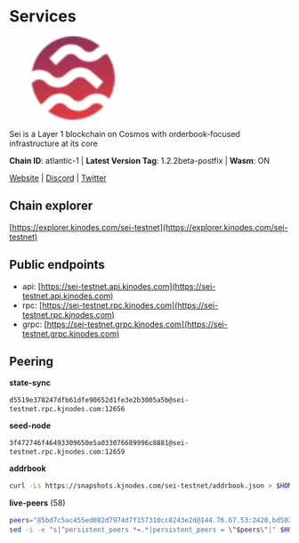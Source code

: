 # Services

<figure><img src="https://raw.githubusercontent.com/kj89/cosmos-images/main/logos/sei.png" width="150" alt=""><figcaption></figcaption></figure>

Sei is a Layer 1 blockchain on Cosmos with orderbook-focused infrastructure at its core

**Chain ID**: atlantic-1 | **Latest Version Tag**: 1.2.2beta-postfix | **Wasm**: ON

[Website](https://www.seinetwork.io) | [Discord](https://discord.gg/sei) | [Twitter](https://twitter.com/SeiNetwork)




## Chain explorer
[https://explorer.kjnodes.com/sei-testnet](https://explorer.kjnodes.com/sei-testnet)

## Public endpoints

* api: [https://sei-testnet.api.kjnodes.com](https://sei-testnet.api.kjnodes.com)
* rpc: [https://sei-testnet.rpc.kjnodes.com](https://sei-testnet.rpc.kjnodes.com)
* grpc: [https://sei-testnet.grpc.kjnodes.com](https://sei-testnet.grpc.kjnodes.com)

## Peering

**state-sync**

```text
d5519e378247dfb61dfe90652d1fe3e2b3005a5b@sei-testnet.rpc.kjnodes.com:12656
```

**seed-node**

```text
3f472746f46493309650e5a033076689996c8881@sei-testnet.rpc.kjnodes.com:12659
```

**addrbook**
```bash
curl -Ls https://snapshots.kjnodes.com/sei-testnet/addrbook.json > $HOME/.sei/config/addrbook.json
```

**live-peers** (58)
```bash
peers="85bd7c5ac455ed082d7974d7f157310cc8243e2d@144.76.67.53:2420,bd502966bcc7866969f5230a02a3c35c31246d05@213.239.217.52:31656,3c690730729c444a197587bd9d510db138b7cf92@142.132.163.93:26656,05c5c96e0a1911b1cb0415fe3bcee6cf1f7a4395@65.108.131.190:28356,b1f7e49b8fd8565cab4cb4c4a0d365c5aeb19c38@65.21.225.178:26656,d3e6b2485e788896f0001aee3b7a676f34358255@54.153.69.93:26656,3bb02c353ef3178cd6779a4b608f597538f21126@162.62.233.113:26656,d5519e378247dfb61dfe90652d1fe3e2b3005a5b@65.109.68.190:12656,411d4df7b86dd9737fb738e1b6a027e05256c3dc@95.217.182.223:24656,794b45a9ff3d30fdf44f9277775a58f61a2a59b9@148.251.11.99:12656,5deda0a64001c36c4f4c82f08dce7f9e9284221f@5.161.61.243:24656,55632b262f77e7bdb6aa584293e69426349ef833@65.108.78.116:12656,1dd91ce29a1f296a1e5dd9533c06a311b0b604f6@65.108.231.124:14656,873a358b46b07c0c7c0280397a5ad27954a10633@162.19.238.186:26656,b6bbd640a7bb36a10b242d8cbd2b714371a6f790@141.94.138.48:26667,d530ce66d57a291c15e7cea39419eef0771c710f@65.109.11.205:24656,5401e2589f554076c2d4eb4ca99650c6616c0a30@178.239.197.187:26656,bbbb471dd787b973de4804e8b805a143838fd95c@5.78.40.113:24656,c2c02622883f3f3bb56e770b795cce1776b35964@65.109.85.170:31656,d2f5f6db0554c297a1104bd452b6182d3f851d1e@65.109.35.116:26656,2f04f9f3e3ce6e4904c855b96ab53f31c8de769b@135.181.147.1:26656,9c534ecc23549a6d2c9cd8f210dcac704c3bb4b2@65.109.112.178:27656,ca72209dded4120da636703728832193ed3e8d87@154.53.42.141:26656,d3c42977ad0ff31c70e4cc96ec8c9243a650b824@65.109.71.35:27656,cd69b96a93de9cb9b91fe45ffa0be4b34e3d1880@65.109.85.226:7000,18aa77155b50a72c675bbd3f4e21ceaabbc197a5@217.76.61.182:12656,a541b059e17aea3bd4843314937036544bd6a838@135.181.251.102:26656,ca5ac4c16497343f9b0a27c27435ec6bd9c7dcef@52.194.8.37:26656,62ecc461e078d4bd74b1e6aa0497a4ed5cdcb8c7@65.109.85.155:12656,59f888f410408d559c730ee137a9dda048329aa1@65.21.7.111:26656,635c32b8c21b35b62570b4155fa9425f8e4358cf@65.108.206.45:26656,6d22e4599897c899530be1c04e6e02d233bc9aee@161.35.216.173:12656,32bd80fe84f92702494976b894404663e12a7152@162.55.223.23:12656,d949da32bd77e472168a14dc65b1f9b13a075cc1@34.124.245.127:26656,78ea9a4f0ddb84de561b1358e4d1627850fbaf4c@159.89.205.107:12656,fd8726a2d70339acd1e5a5814e232be1a2f54298@185.177.216.126:12656,9251342e028b0d2dd8dfc8819d6943ae2a488a2b@5.9.63.216:26656,e69452a34c0b20142eaaa2571a392ae6ad371a8e@65.108.195.235:26656,27238e2f804bf28a14c186a2e0f0ceaae0d2588f@176.9.98.24:30513,b91fe8739e731d1bca270fabc5cc50ff26699c56@43.131.17.146:26656,489b8ba15ba1db3f8899ef990b239e9924681060@213.239.207.175:12656,e8f7366b0c93359a241891f287552beafd69db2e@65.108.199.62:12656,1fc581acd401fb38d1f0c1a4b57ece6c096b3a98@142.132.253.112:14656,558c8143cf633b07a36c2bc3d148707aa05cd240@23.81.180.195:36656,68cb8543aa50c873fd79431c12e4436a5355ae90@148.251.47.69:12656,079f1273614dcdac20d6bd3def593d14dcf85190@65.108.126.35:21656,675dd7d4308c2e93d9b789c873541e1e1774251d@65.108.233.102:26656,598683560dbb91182be65b489734af9777683416@159.69.125.201:26656,086de59b17905d9390da58ab7d941372dd605040@173.249.23.196:12656,38b4d78c7d6582fb170f6c19330a7e37e6964212@5.9.147.22:46656,efa769dde3f31d84f2587e3ec09a09014bb0437b@84.21.171.200:12656,1f11577400a5caadedc01261e0f4902983445fb1@188.165.221.155:26656,0d011b164a5797784cadf6837de162b9ce282ed0@65.109.92.241:20036,a3a1f617775cd9c9f10ca2e4f56bde44aafd9c0f@13.57.247.171:26656,07ebac18694e8026a87231a81422d9edf497c3ae@65.21.132.27:29186,1f54305ee9577e2426ac40c1693b6c6620415524@93.189.30.113:26656,853788cfa77b45d8ec7bcd33d99ae763bc707697@194.146.12.50:10143,09431fa04c2897c5f84ec2a9b215ef12f071e9d9@3.223.127.233:26656"
sed -i -e "s|^persistent_peers *=.*|persistent_peers = \"$peers\"|" $HOME/.sei/config/config.toml
```
